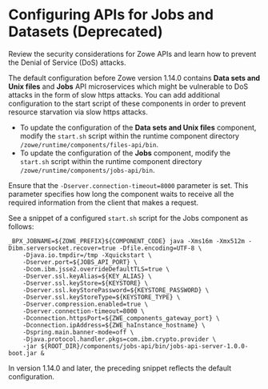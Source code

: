 # Configuring APIs for Jobs and Datasets (Deprecated)

Review the security considerations for Zowe APIs and learn how to prevent the Denial of Service (DoS) attacks.

The default configuration before Zowe version 1.14.0 contains **Data sets and Unix files** and **Jobs** API microservices which might be vulnerable to DoS attacks in the form of slow https attacks. You can add additional configuration to the start script of these components in order to prevent resource starvation via slow https attacks.

- To update the configuration of the **Data sets and Unix files** component, modify the `start.sh` script within the runtime component directory `/zowe/runtime/components/files-api/bin`.
- To update the configuration of the **Jobs** component, modify the `start.sh` script within the runtime component directory `/zowe/runtime/components/jobs-api/bin`.

Ensure that the `-Dserver.connection-timeout=8000` parameter is set. This parameter specifies how long the component waits to receive all the required information from the client that makes a request.

See a snippet of a configured `start.sh` script for the Jobs component as follows:

```shell
_BPX_JOBNAME=${ZOWE_PREFIX}${COMPONENT_CODE} java -Xms16m -Xmx512m -Dibm.serversocket.recover=true -Dfile.encoding=UTF-8 \
    -Djava.io.tmpdir=/tmp -Xquickstart \
    -Dserver.port=${JOBS_API_PORT} \
    -Dcom.ibm.jsse2.overrideDefaultTLS=true \
    -Dserver.ssl.keyAlias=${KEY_ALIAS} \
    -Dserver.ssl.keyStore=${KEYSTORE} \
    -Dserver.ssl.keyStorePassword=${KEYSTORE_PASSWORD} \
    -Dserver.ssl.keyStoreType=${KEYSTORE_TYPE} \
    -Dserver.compression.enabled=true \
    -Dserver.connection-timeout=8000 \
    -Dconnection.httpsPort=${ZWE_components_gateway_port} \
    -Dconnection.ipAddress=${ZWE_haInstance_hostname} \
    -Dspring.main.banner-mode=off \
    -Djava.protocol.handler.pkgs=com.ibm.crypto.provider \
    -jar ${ROOT_DIR}/components/jobs-api/bin/jobs-api-server-1.0.0-boot.jar &
```
In version 1.14.0 and later, the preceding snippet reflects the default configuration.
